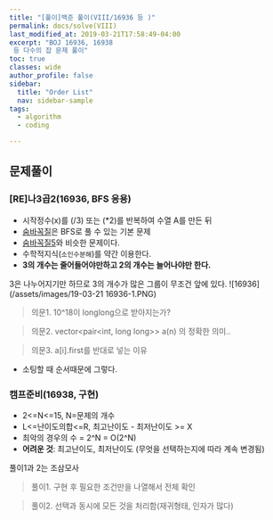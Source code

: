 ```yaml
---
title: "[풀이]백준 풀이(VIII/16936 등 )"
permalink: docs/solve(VIII)
last_modified_at: 2019-03-21T17:58:49-04:00
excerpt: "BOJ 16936, 16938
 등 다수의 잡 문제 풀이"
toc: true
classes: wide
author_profile: false
sidebar:
  title: "Order List"
  nav: sidebar-sample
tags:
  - algorithm
  - coding

---
```



## 문제풀이


### [RE]나3곱2(16936, BFS 응용)

- 시작정수(x)를 (/3) 또는 (*2)를 반복하여 수열 A를 만든 뒤
- [숨바꼭질](https://www.acmicpc.net/problem/1697)은 BFS로 풀 수 있는 기본 문제
- [숨바꼭질5](https://www.acmicpc.net/problem/17071)와 비슷한 문제이다.
- 수학적지식(`소인수분해`)를 약간 이용한다.
- **3의 개수는 줄어들어야만하고 2의 개수는 늘어나야만 한다.**


3은 나누어지기만 하므로 3의 개수가 많은 그룹이 무조건 앞에 있다.
![16936](/assets/images/19-03-21 16936-1.PNG)





> 의문1. 10^18이 longlong으로 받아지는가?

> 의문2. 	vector<pair<int, long long>> a(n) 의 정확한 의미..

> 의문3. a[i].first를 반대로 넣는 이유

- 소팅할 때 순서때문에 그렇다.



### 캠프준비(16938, 구현)

- 2<=N<=15, N=문제의 개수
- L<=난이도의합<=R, 최고난이도 - 최저난이도 >= X
- 최악의 경우의 수 = 2^N = O(2^N)
- **어려운 것**: 최고난이도, 최저난이도 (무엇을 선택하는지에 따라 계속 변경됨)

풀이1과 2는 조삼모사

 >풀이1. 구현 후 필요한 조건만을 나열해서 전체 확인

 >풀이2. 선택과 동시에 모든 것을 처리함(재귀형태, 인자가 많다)
